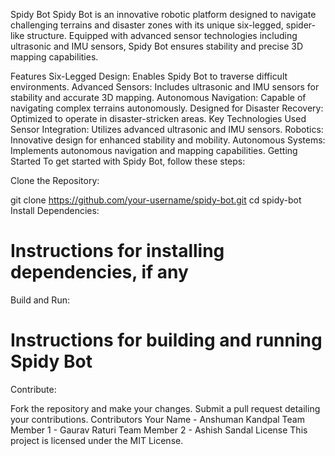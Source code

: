 Spidy Bot
Spidy Bot is an innovative robotic platform designed to navigate challenging terrains and disaster zones with its unique six-legged, spider-like structure. Equipped with advanced sensor technologies including ultrasonic and IMU sensors, Spidy Bot ensures stability and precise 3D mapping capabilities.

Features
Six-Legged Design: Enables Spidy Bot to traverse difficult environments.
Advanced Sensors: Includes ultrasonic and IMU sensors for stability and accurate 3D mapping.
Autonomous Navigation: Capable of navigating complex terrains autonomously.
Designed for Disaster Recovery: Optimized to operate in disaster-stricken areas.
Key Technologies Used
Sensor Integration: Utilizes advanced ultrasonic and IMU sensors.
Robotics: Innovative design for enhanced stability and mobility.
Autonomous Systems: Implements autonomous navigation and mapping capabilities.
Getting Started
To get started with Spidy Bot, follow these steps:

Clone the Repository:

git clone https://github.com/your-username/spidy-bot.git
cd spidy-bot
Install Dependencies:
# Instructions for installing dependencies, if any
Build and Run:

# Instructions for building and running Spidy Bot
Contribute:

Fork the repository and make your changes.
Submit a pull request detailing your contributions.
Contributors
Your Name - Anshuman Kandpal
Team Member 1 - Gaurav Raturi
Team Member 2 - Ashish Sandal
License
This project is licensed under the MIT License.
